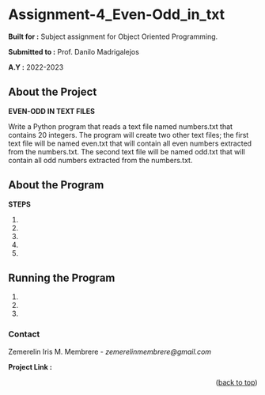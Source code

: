 # Assignment-4_Even-Odd_in_txt

**Built for :** Subject assignment for Object Oriented Programming.

  **Submitted to :** Prof. Danilo Madrigalejos 
  
  **A.Y :** 2022-2023

## About the Project
**EVEN-ODD IN TEXT FILES**

Write a Python program that reads a text file named numbers.txt that contains 20 integers. The program will create two other text files; the first text file will be named even.txt that will contain all even numbers extracted from the numbers.txt. The second text file will be named odd.txt that will contain all odd numbers extracted from the numbers.txt.

## About the Program
**STEPS**

1. 

2. 

3. 

4. 

5. 

## Running the Program

1. 

2. 

3. 

### Contact
Zemerelin Iris M. Membrere - _zemerelinmembrere@gmail.com_

**Project Link :** 

<p align="right">(<a href="#readme-top">back to top</a>)</p>
